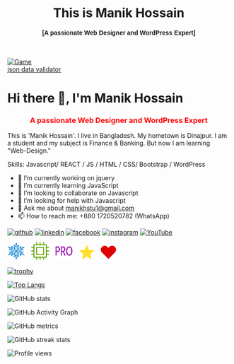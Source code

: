 <h1 align="center" text="rubic">This is Manik Hossain </h1>
<h4 style="font-family: Georgia, sans-serif;" align="center"> [A passionate Web Designer and WordPress Expert] </h4> <br /> 

<a align="center" href="https://ibb.co/xj2nwX8"><img src="https://i.ibb.co/yyNzKdB/Game.jpg" alt="Game" border="0" width="900" height="600" ></a><br /><a target='_blank' href='https://geojsonlint.com/'>json data validator</a><br />

# Hi there 👋, I'm Manik Hossain 
<h3 style="color:red; text-align:center"> A passionate Web Designer and WordPress Expert</h3>


This is 'Manik Hossain'. I live in Bangladesh. My hometown is Dinajpur. I am a student and my subject is Finance & Banking. But now I am learning "Web-Design."

Skills: Javascript/ REACT / JS / HTML / CSS/ Bootstrap / WordPress

- 🔭 I’m currently working on jquery 
- 🌱 I’m currently learning JavaScript 
- 👯 I’m looking to collaborate on Javascript 
- 🤔 I’m looking for help with Javascript 
- 💬 Ask me about manikhstu1@gmail.com 
- 📫 How to reach me: +880 1720520782 (WhatsApp) 


[<img src='https://cdn.jsdelivr.net/npm/simple-icons@3.0.1/icons/github.svg' alt='github' height='40'>](https://github.com/procoder-manik)  [<img src='https://cdn.jsdelivr.net/npm/simple-icons@3.0.1/icons/linkedin.svg' alt='linkedin' height='40'>](https://www.linkedin.com/in/manik-hossain-461264181/)  [<img src='https://cdn.jsdelivr.net/npm/simple-icons@3.0.1/icons/facebook.svg' alt='facebook' height='40'>](https://www.facebook.com/manikhossain.kd.1)  [<img src='https://cdn.jsdelivr.net/npm/simple-icons@3.0.1/icons/instagram.svg' alt='instagram' height='40'>](https://www.instagram.com/procoder_manik/)  [<img src='https://cdn.jsdelivr.net/npm/simple-icons@3.0.1/icons/youtube.svg' alt='YouTube' height='40'>](https://www.youtube.com/channel/UC2LdLMgCiM8-tJUqv6Omwww)  

<a href='https://archiveprogram.github.com/'><img src='https://raw.githubusercontent.com/acervenky/animated-github-badges/master/assets/acbadge.gif' width='40' height='40'></a> <a href='https://docs.github.com/en/developers'><img src='https://raw.githubusercontent.com/acervenky/animated-github-badges/master/assets/devbadge.gif' width='40' height='40'></a> <a href='https://github.com/pricing'><img src='https://raw.githubusercontent.com/acervenky/animated-github-badges/master/assets/pro.gif' width='40' height='40'></a> <a href='https://stars.github.com/'><img src='https://raw.githubusercontent.com/acervenky/animated-github-badges/master/assets/starbadge.gif' width='35' height='35'></a> <a href='https://docs.github.com/en/github/supporting-the-open-source-community-with-github-sponsors'><img src='https://raw.githubusercontent.com/acervenky/animated-github-badges/master/assets/sponsorbadge.gif' width='35' height='35'></a> 

[![trophy](https://github-profile-trophy.vercel.app/?username=procoder-manik)](https://github.com/ryo-ma/github-profile-trophy)

[![Top Langs](https://github-readme-stats.vercel.app/api/top-langs/?username=procoder-manik)](https://github.com/anuraghazra/github-readme-stats)

![GitHub stats](https://github-readme-stats.vercel.app/api?username=procoder-manik&show_icons=true)  

![GitHub Activity Graph](https://activity-graph.herokuapp.com/graph?username=procoder-manik)  

![GitHub metrics](https://metrics.lecoq.io/procoder-manik)  

![GitHub streak stats](https://github-readme-streak-stats.herokuapp.com/?user=procoder-manik)  

![Profile views](https://gpvc.arturio.dev/procoder-manik)  
